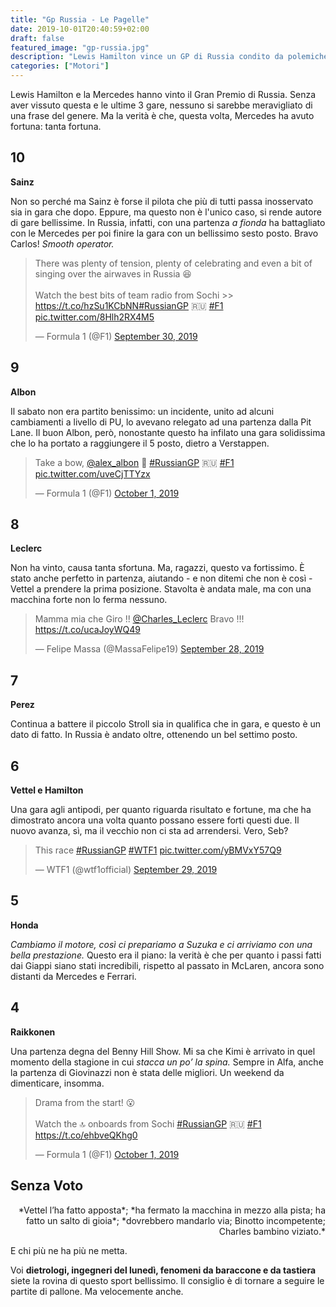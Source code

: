 ```yaml
---
title: "Gp Russia - Le Pagelle"
date: 2019-10-01T20:40:59+02:00
draft: false
featured_image: "gp-russia.jpg"
description: "Lewis Hamilton vince un GP di Russia condito da polemiche e problemi in casa Ferrari"
categories: ["Motori"]
---
```



Lewis Hamilton e la Mercedes hanno vinto il Gran Premio di Russia. Senza aver vissuto questa e le ultime 3 gare, nessuno si sarebbe meravigliato di una frase del genere. Ma la verità è che, questa volta, Mercedes ha avuto fortuna: tanta fortuna. 


## 10

**Sainz**

Non so perché ma Sainz è forse il pilota che più di tutti passa inosservato sia in gara che dopo. Eppure, ma questo non è l'unico caso, si rende autore di gare bellissime. In Russia, infatti, con una partenza *a fionda* ha battagliato con le Mercedes per poi finire la gara con un bellissimo sesto posto. Bravo Carlos!
*Smooth operator.*
<blockquote class="twitter-tweet"><p lang="en" dir="ltr">There was plenty of tension, plenty of celebrating and even a bit of singing over the airwaves in Russia 😆<br><br>Watch the best bits of team radio from Sochi &gt;&gt; <a href="https://t.co/hzSu1KCbNN">https://t.co/hzSu1KCbNN</a><a href="https://twitter.com/hashtag/RussianGP?src=hash&amp;ref_src=twsrc%5Etfw">#RussianGP</a> 🇷🇺 <a href="https://twitter.com/hashtag/F1?src=hash&amp;ref_src=twsrc%5Etfw">#F1</a> <a href="https://t.co/8Hlh2RX4M5">pic.twitter.com/8Hlh2RX4M5</a></p>&mdash; Formula 1 (@F1) <a href="https://twitter.com/F1/status/1178777286138630144?ref_src=twsrc%5Etfw">September 30, 2019</a></blockquote> <script async src="https://platform.twitter.com/widgets.js" charset="utf-8"></script>

## 9
**Albon**

Il sabato non era partito benissimo: un incidente, unito ad alcuni cambiamenti a livello di PU, lo avevano relegato ad una partenza dalla Pit Lane. Il buon Albon, però, nonostante questo ha infilato una gara solidissima che lo ha portato a raggiungere il 5 posto, dietro a Verstappen. 
 <blockquote class="twitter-tweet"><p lang="en" dir="ltr">Take a bow, <a href="https://twitter.com/alex_albon?ref_src=twsrc%5Etfw">@alex_albon</a> 💪 <a href="https://twitter.com/hashtag/RussianGP?src=hash&amp;ref_src=twsrc%5Etfw">#RussianGP</a> 🇷🇺 <a href="https://twitter.com/hashtag/F1?src=hash&amp;ref_src=twsrc%5Etfw">#F1</a> <a href="https://t.co/uveCjTTYzx">pic.twitter.com/uveCjTTYzx</a></p>&mdash; Formula 1 (@F1) <a href="https://twitter.com/F1/status/1179010824951648262?ref_src=twsrc%5Etfw">October 1, 2019</a></blockquote> <script async src="https://platform.twitter.com/widgets.js" charset="utf-8"></script>

## 8 

**Leclerc**

Non ha vinto, causa tanta sfortuna. Ma, ragazzi, questo va fortissimo. È stato anche perfetto in partenza, aiutando - e non ditemi che non è così - Vettel a prendere la prima posizione. Stavolta è andata male, ma con una macchina forte non lo ferma nessuno. 
<blockquote class="twitter-tweet"><p lang="it" dir="ltr">Mamma mia che Giro !! <a href="https://twitter.com/Charles_Leclerc?ref_src=twsrc%5Etfw">@Charles_Leclerc</a> Bravo !!! <a href="https://t.co/ucaJoyWQ49">https://t.co/ucaJoyWQ49</a></p>&mdash; Felipe Massa (@MassaFelipe19) <a href="https://twitter.com/MassaFelipe19/status/1177990716611543042?ref_src=twsrc%5Etfw">September 28, 2019</a></blockquote> <script async src="https://platform.twitter.com/widgets.js" charset="utf-8"></script>


## 7

**Perez**

Continua a battere il piccolo Stroll sia in qualifica che in gara, e questo è un dato di fatto. In Russia è andato oltre, ottenendo un bel settimo posto. 

## 6

**Vettel e Hamilton**

Una gara agli antipodi, per quanto riguarda risultato e fortune, ma che ha dimostrato ancora una volta quanto possano essere forti questi due. Il nuovo avanza, sì, ma il vecchio non ci sta ad arrendersi. 
Vero, Seb?

<blockquote class="twitter-tweet"><p lang="en" dir="ltr">This race <a href="https://twitter.com/hashtag/RussianGP?src=hash&amp;ref_src=twsrc%5Etfw">#RussianGP</a> <a href="https://twitter.com/hashtag/WTF1?src=hash&amp;ref_src=twsrc%5Etfw">#WTF1</a> <a href="https://t.co/yBMVxY57Q9">pic.twitter.com/yBMVxY57Q9</a></p>&mdash; WTF1 (@wtf1official) <a href="https://twitter.com/wtf1official/status/1178275367980806145?ref_src=twsrc%5Etfw">September 29, 2019</a></blockquote> <script async src="https://platform.twitter.com/widgets.js" charset="utf-8"></script>

## 5
**Honda**

*Cambiamo il motore, così ci prepariamo a Suzuka e ci arriviamo con una bella prestazione.* Questo era il piano: la verità è che per quanto i passi fatti dai Giappi siano stati incredibili, rispetto al passato in McLaren, ancora sono distanti da Mercedes e Ferrari. 

## 4
**Raikkonen**

Una partenza degna del Benny Hill Show. Mi sa che Kimi è arrivato in quel momento della stagione in cui *stacca un po’ la spina.* Sempre in Alfa, anche la partenza di Giovinazzi non è stata delle migliori. Un weekend da dimenticare, insomma. 
<blockquote class="twitter-tweet"><p lang="en" dir="ltr">Drama from the start! 😮 <br><br>Watch the 🔝 onboards from Sochi <a href="https://twitter.com/hashtag/RussianGP?src=hash&amp;ref_src=twsrc%5Etfw">#RussianGP</a> 🇷🇺 <a href="https://twitter.com/hashtag/F1?src=hash&amp;ref_src=twsrc%5Etfw">#F1</a> <a href="https://t.co/ehbveQKhg0">https://t.co/ehbveQKhg0</a></p>&mdash; Formula 1 (@F1) <a href="https://twitter.com/F1/status/1179061594837442561?ref_src=twsrc%5Etfw">October 1, 2019</a></blockquote> <script async src="https://platform.twitter.com/widgets.js" charset="utf-8"></script>

## Senza Voto
<p style="text-align: right;">*Vettel l’ha fatto apposta*; *ha fermato la macchina in mezzo alla pista; ha fatto un salto di gioia*; *dovrebbero mandarlo via; Binotto incompetente; Charles bambino viziato.* </p> E chi più ne ha più ne metta. 

Voi **dietrologi, ingegneri del lunedì, fenomeni da baraccone e da tastiera** siete la rovina di questo sport bellissimo. Il consiglio è di tornare a seguire le partite di pallone. Ma velocemente anche. 







